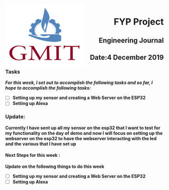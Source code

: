 <img align="left" width="250" height="200" src="/gmit.png">

<h1 align="right"><b>FYP Project</h1>
<h2 align="right">Engineering Journal</h2>
<h2 align="right">Date:4 December  2019</h2>

### Tasks
 *For this week, I set out to accomplish the following tasks and so far, I hope to accomplish the following tasks:*
 
- [ ] Setting up my sensor and creating a Web Server on the ESP32  
- [ ] Setting up Alexa
 
<p></p>
<p></p>

### Update:
<p> Currently I have sent up all my sensor on the esp32 that I want to test for my functionality  on the day of demo  and now I will focus on setting up the webserver on the esp32 to have the webserver interacting with the led and the various that I have set up</p>

#### Next Steps for this week :

<p>Update on the following things to do this week</p>

- [ ] Setting up my sensor and creating a Web Server on the ESP32  
- [ ] Setting up Alexa
